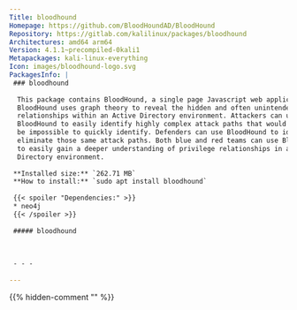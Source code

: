 ```yaml
---
Title: bloodhound
Homepage: https://github.com/BloodHoundAD/BloodHound
Repository: https://gitlab.com/kalilinux/packages/bloodhound
Architectures: amd64 arm64
Version: 4.1.1~precompiled-0kali1
Metapackages: kali-linux-everything 
Icon: images/bloodhound-logo.svg
PackagesInfo: |
 ### bloodhound
 
  This package contains BloodHound, a single page Javascript web application.
  BloodHound uses graph theory to reveal the hidden and often unintended
  relationships within an Active Directory environment. Attackers can use
  BloodHound to easily identify highly complex attack paths that would otherwise
  be impossible to quickly identify. Defenders can use BloodHound to identify and
  eliminate those same attack paths. Both blue and red teams can use BloodHound
  to easily gain a deeper understanding of privilege relationships in an Active
  Directory environment.
 
 **Installed size:** `262.71 MB`  
 **How to install:** `sudo apt install bloodhound`  
 
 {{< spoiler "Dependencies:" >}}
 * neo4j
 {{< /spoiler >}}
 
 ##### bloodhound
 
 
 
 - - -
 
---
```

{{% hidden-comment "<!--Do not edit anything above this line-->" %}}
